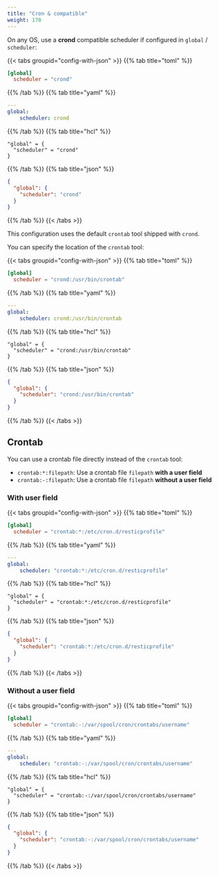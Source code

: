 ```yaml
---
title: "Cron & compatible"
weight: 170
---
```



On any OS, use a **crond** compatible scheduler if configured in `global` / `scheduler`:

{{< tabs groupid="config-with-json" >}}
{{% tab title="toml" %}}

```toml
[global]
  scheduler = "crond"
```

{{% /tab %}}
{{% tab title="yaml" %}}

```yaml
---
global:
    scheduler: crond
```

{{% /tab %}}
{{% tab title="hcl" %}}

```hcl
"global" = {
  "scheduler" = "crond"
}
```

{{% /tab %}}
{{% tab title="json" %}}

```json
{
  "global": {
    "scheduler": "crond"
  }
}
```

{{% /tab %}}
{{< /tabs >}}


This configuration uses the default `crontab` tool shipped with `crond`.

You can specify the location of the `crontab` tool:

{{< tabs groupid="config-with-json" >}}
{{% tab title="toml" %}}

```toml
[global]
  scheduler = "crond:/usr/bin/crontab"
```

{{% /tab %}}
{{% tab title="yaml" %}}

```yaml
---
global:
    scheduler: crond:/usr/bin/crontab
```

{{% /tab %}}
{{% tab title="hcl" %}}

```hcl
"global" = {
  "scheduler" = "crond:/usr/bin/crontab"
}
```

{{% /tab %}}
{{% tab title="json" %}}

```json
{
  "global": {
    "scheduler": "crond:/usr/bin/crontab"
  }
}
```

{{% /tab %}}
{{< /tabs >}}


## Crontab

You can use a crontab file directly instead of the `crontab` tool:
* `crontab:*:filepath`: Use a crontab file `filepath` **with a user field**
* `crontab:-:filepath`: Use a crontab file `filepath` **without a user field**
### With user field

{{< tabs groupid="config-with-json" >}}
{{% tab title="toml" %}}

```toml
[global]
  scheduler = "crontab:*:/etc/cron.d/resticprofile"
```

{{% /tab %}}
{{% tab title="yaml" %}}

```yaml
---
global:
    scheduler: "crontab:*:/etc/cron.d/resticprofile"
```

{{% /tab %}}
{{% tab title="hcl" %}}

```hcl
"global" = {
  "scheduler" = "crontab:*:/etc/cron.d/resticprofile"
}
```

{{% /tab %}}
{{% tab title="json" %}}

```json
{
  "global": {
    "scheduler": "crontab:*:/etc/cron.d/resticprofile"
  }
}
```

{{% /tab %}}
{{< /tabs >}}


### Without a user field

{{< tabs groupid="config-with-json" >}}
{{% tab title="toml" %}}

```toml
[global]
  scheduler = "crontab:-:/var/spool/cron/crontabs/username"
```

{{% /tab %}}
{{% tab title="yaml" %}}

```yaml
---
global:
    scheduler: "crontab:-:/var/spool/cron/crontabs/username"
```

{{% /tab %}}
{{% tab title="hcl" %}}

```hcl
"global" = {
  "scheduler" = "crontab:-:/var/spool/cron/crontabs/username"
}
```

{{% /tab %}}
{{% tab title="json" %}}

```json
{
  "global": {
    "scheduler": "crontab:-:/var/spool/cron/crontabs/username"
  }
}
```

{{% /tab %}}
{{< /tabs >}}

